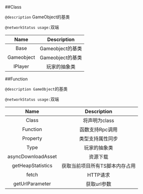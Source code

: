 ##Class

`@description` GameObject的基类

`@networkStatus usage:`双端

| Name | Description |
| :---: | :-----------: |
| Base | Gameobject的基类 |
| Gameobject | Gameobject的基类 |
| IPlayer | 玩家的抽象类 |

##Function

`@description GameObject`的基类

`@networkStatus usage:`双端

| Name | Description |
| :---: | :-----------: |
| Class | 将声明为class |
| Function | 函数支持Rpc调用 |
| Property | 类型支持属性同步 |
| Type | 玩家的抽象类 |
| asyncDownloadAsset | 资源下载 |
| getHeapStatistics | 获取当前项目所有TS脚本内存占用 |
| fetch | HTTP请求 |
| getUrlParameter | 获取url参数 |

